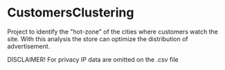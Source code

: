 # CustomersClustering
Project to identify the "hot-zone" of the cities where customers watch the site.
With this analysis the store can optimize the distribution of advertisement. 



DISCLAIMER! 
For privacy IP data are omitted on the .csv file
